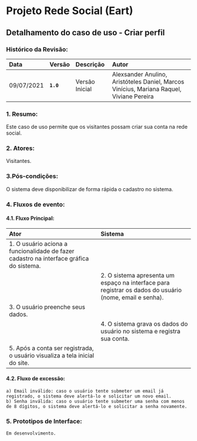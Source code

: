 # Projeto Rede Social (Eart)

## Detalhamento do caso de uso - Criar perfil

### Histórico da Revisão: 

|  Data  | Versão | Descrição | Autor |
|:-------|:-------|:----------|:------|
| 09/07/2021 | **`1.0`** | Versão Inicial  | Alexsander Anulino, Aristóteles Daniel, Marcos Vinícius, Mariana Raquel, Viviane Pereira |

### 1. Resumo: 

Este caso de uso permite que os visitantes possam criar sua conta na rede social.

### 2. Atores: 

Visitantes.

### 3.Pós-condições:

O sistema deve disponibilizar de forma rápida o cadastro no sistema.

### 4. Fluxos de evento:

#### 4.1. Fluxo Principal:
|  Ator  | Sistema |
|:-------|:------- |
| 1. O usuário aciona a funcionalidade de fazer cadastro na interface gráfica do sistema. ||
|| 2. O sistema apresenta um espaço na interface para registrar os dados do usuário (nome, email e senha). |
| 3. O usuário preenche seus dados. ||
|| 4. O sistema grava os dados do usuário no sistema e registra sua conta. |
| 5. Após a conta ser registrada, o usuário visualiza a tela inicial do site. ||

#### 4.2. Fluxo de excessão: 
    a) Email inválido: caso o usuário tente submeter um email já registrado, o sistema deve alertá-lo e solicitar um novo email.
    b) Senha inválida: caso o usuário tente submeter uma senha com menos de 8 dígitos, o sistema deve alertá-lo e solicitar a senha novamente.

### 5. Prototipos de Interface:

`Em desenvolvimento.`